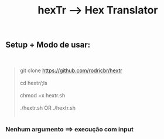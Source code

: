 <h1 align="center">hexTr --> Hex Translator</h3>

</br>

## Setup + Modo de usar:

</br>

> git clone https://github.com/rodricbr/hextr </br> </br>
> cd hextr/;ls </br> </br>
> chmod +x hextr.sh </br> </br>
> ./hextr.sh <hex> OR ./hextr.sh </br> </br>

### Nenhum argumento ==> execução com input
